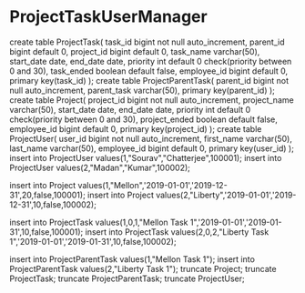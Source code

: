 # ProjectTaskUserManager
create table ProjectTask(
	task_id bigint not null auto_increment,
    parent_id bigint default 0,
    project_id bigint default 0,
    task_name varchar(50),
    start_date date,
    end_date date,
    priority int default 0 check(priority between 0 and 30),
    task_ended boolean default false,
    employee_id bigint default 0,
    primary key(task_id)
);
create table ProjectParentTask(
	parent_id bigint not null auto_increment,
    parent_task varchar(50),
    primary key(parent_id)
);
create table Project(
	project_id bigint not null auto_increment,
    project_name varchar(50),
    start_date date,
    end_date date,
    priority int default 0 check(priority between 0 and 30),
    project_ended boolean default false,
    employee_id bigint default 0,
    primary key(project_id)
);
create table ProjectUser(
	user_id bigint not null auto_increment,
    first_name varchar(50),
    last_name varchar(50),
    employee_id bigint default 0,
    primary key(user_id)
);
insert into ProjectUser values(1,"Sourav","Chatterjee",100001);
insert into ProjectUser values(2,"Madan","Kumar",100002);

insert into Project values(1,"Mellon",'2019-01-01','2019-12-31',20,false,100001);
insert into Project values(2,"Liberty",'2019-01-01','2019-12-31',10,false,100002);

insert into ProjectTask values(1,0,1,"Mellon Task 1",'2019-01-01','2019-01-31',10,false,100001);
insert into ProjectTask values(2,0,2,"Liberty Task 1",'2019-01-01','2019-01-31',10,false,100002);

insert into ProjectParentTask values(1,"Mellon Task 1");
insert into ProjectParentTask values(2,"Liberty Task 1");
truncate Project;
truncate ProjectTask;
truncate ProjectParentTask;
truncate ProjectUser;
